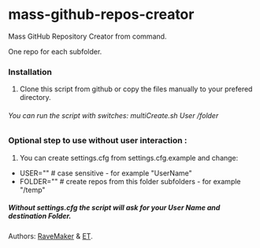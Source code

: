 mass-github-repos-creator
=========================

Mass GitHub Repository Creator from command.

One repo for each subfolder.

### Installation

1. Clone this script from github or copy the files manually to your prefered directory.

###### You can run the script with switches: multiCreate.sh User /folder

### Optional step to use without user interaction :

1. You can create settings.cfg from settings.cfg.example and change:

- USER="" # case sensitive - for example "UserName"
- FOLDER="" # create repos from this folder subfolders - for example "/temp"

##### Without settings.cfg the script will ask for your User Name and destination Folder.


Authors: [RaveMaker][RaveMaker] & [ET][ET].

[RaveMaker]: http://ravemaker.net
[ET]: http://etcs.me
